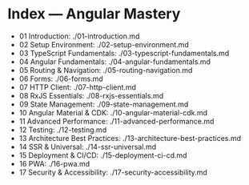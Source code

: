 # Index — Angular Mastery

- 01 Introduction: ./01-introduction.md
- 02 Setup Environment: ./02-setup-environment.md
- 03 TypeScript Fundamentals: ./03-typescript-fundamentals.md
- 04 Angular Fundamentals: ./04-angular-fundamentals.md
- 05 Routing & Navigation: ./05-routing-navigation.md
- 06 Forms: ./06-forms.md
- 07 HTTP Client: ./07-http-client.md
- 08 RxJS Essentials: ./08-rxjs-essentials.md
- 09 State Management: ./09-state-management.md
- 10 Angular Material & CDK: ./10-angular-material-cdk.md
- 11 Advanced Performance: ./11-advanced-performance.md
- 12 Testing: ./12-testing.md
- 13 Architecture Best Practices: ./13-architecture-best-practices.md
- 14 SSR & Universal: ./14-ssr-universal.md
- 15 Deployment & CI/CD: ./15-deployment-ci-cd.md
- 16 PWA: ./16-pwa.md
- 17 Security & Accessibility: ./17-security-accessibility.md
